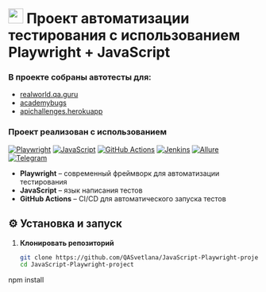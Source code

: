 # <img src="https://playwright.dev/img/playwright-logo.svg" width="30" height="30" alt=""> Проект автоматизации тестирования с использованием **Playwright** + **JavaScript**


### В проекте собраны автотесты для:
- [realworld.qa.guru](https://realworld.qa.guru/)
- [academybugs](https://academybugs.com/find-bugs/)
- [apichallenges.herokuapp](https://apichallenges.herokuapp.com/) 

### Проект реализован с использованием
[![Playwright](https://img.shields.io/badge/-Playwright-45ba4b?logo=playwright)](https://playwright.dev)
[![JavaScript](https://img.shields.io/badge/-JavaScript-F7DF1E?logo=javascript&logoColor=black)](https://developer.mozilla.org/ru/docs/Web/JavaScript)
[![GitHub Actions](https://img.shields.io/badge/-GitHub_Actions-2088FF?logo=github-actions)](https://github.com/features/actions)
[![Jenkins](https://img.shields.io/badge/-Jenkins-D24939?logo=jenkins)](https://www.jenkins.io)
[![Allure](https://img.shields.io/badge/-Allure_Report-FF6A00?logo=allure)](https://docs.qameta.io/allure/)
[![Telegram](https://img.shields.io/badge/-Telegram-26A5E4?logo=telegram)](https://telegram.org)


- **Playwright** – современный фреймворк для автоматизации тестирования 
- **JavaScript** – язык написания тестов 
- **GitHub Actions** – CI/CD для автоматического запуска тестов


## ⚙️ Установка и запуск

1. **Клонировать репозиторий**
   ```bash
   git clone https://github.com/QASvetlana/JavaScript-Playwright-project.git
   cd JavaScript-Playwright-project

npm install
